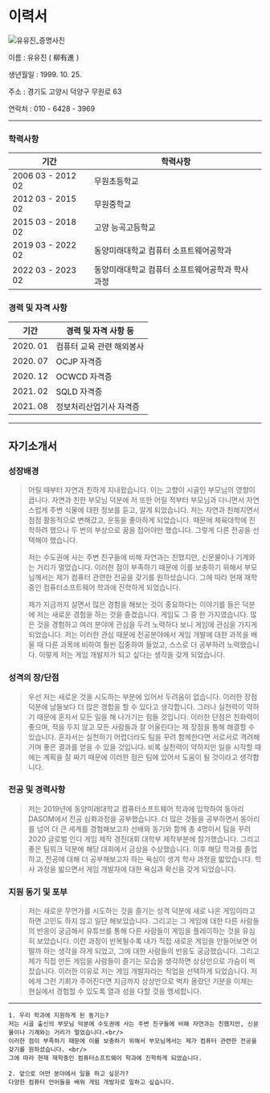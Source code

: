 # 이력서



![유유진_증명사진](C:\Users\UUJIN\Desktop\그림1.jpg)			

이름 : 유유진 ( 柳有進 )

생년월일 : 1999. 10. 25.

주소 : 경기도 고양시 덕양구 무원로 63

연락처 : 010 - 6428 - 3969

------

### 학력사항

| 기간              | 학력사항                                         |
| ----------------- | ------------------------------------------------ |
| 2006 03 - 2012 02 | 무원초등학교                                     |
| 2012 03 - 2015 02 | 무원중학교                                       |
| 2015 03 - 2018 02 | 고양 능곡고등학교                                |
| 2019 03 - 2022 02 | 동양미래대학교 컴퓨터 소프트웨어공학과           |
| 2022 03 - 2023 02 | 동양미래대학교 컴퓨터 소프트웨어공학과 학사 과정 |



### 경력 및 자격 사항

| 기간     | 경력 및 자격 사항 등      |
| -------- | ------------------------- |
| 2020. 01 | 컴퓨터 교육 관련 해외봉사 |
| 2020. 07 | OCJP 자격증               |
| 2020. 12 | OCWCD 자격증              |
| 2021. 02 | SQLD 자격증               |
| 2021. 08 | 정보처리산업기사 자격증   |





------

## 자기소개서

### 성장배경

> 어릴 때부터 자연과 친하게 지내왔습니다. 이는 고향이 시골인 부모님의 영향이 큽니다. 자연과 친한 부모님 덕분에 저 또한 어릴 적부터 부모님과 다니면서 자연스럽게 주변 식물에 대한 정보를 듣고, 알게 되었습니다. 저는 자연과 친해지면서 점점 활동적으로 변해갔고, 운동을 좋아하게 되었습니다. 때문에 체육대학에 진학하려 했으나 두 번의 부상으로 꿈을 접어야만 했습니다. 그렇게 다른 전공을 선택해야 했습니다. 
>
> 저는 수도권에 사는 주변 친구들에 비해 자연과는 친했지만, 신문물이나 기계와는 거리가 멀었습니다. 이러한 점이 부족하기 때문에 이를 보충하기 위해서 부모님께서는 제가 컴퓨터 관련한 전공을 갖기를 원하셨습니다. 그에 따라 현재 재학중인 컴퓨터소프트웨어 학과에 진학하게 되었습니다.
>
> 제가 지금까지 살면서 많은 경험을 해보는 것이 중요하다는 이야기를 들은 덕분에 저는 새로운 경험을 하는 것을 즐겼습니다. 게임도 그 중 한 가지였습니다. 많은 것을 경험하고 여러 분야에 관심을 두려 노력하다 보니 게임에 관심을 가지게 되었습니다. 저는 이러한 관심 때문에 전공분야에서 게임 개발에 대한 과목을 배울 때 다른 과목에 비하여 훨씬 집중하여 들었고, 스스로 더 공부하려 노력했습니다. 이렇게 저는 게임 개발자가 되고 싶다는 생각을 갖게 되었습니다.



### 성격의 장/단점

> 우선 저는 새로운 것을 시도하는 부분에 있어서 두려움이 없습니다. 이러한 장점 덕분에 남들보다 더 많은 경험을 할 수 있다고 생각합니다. 그러나 실천력이 약하기 때문에 혼자서 모든 일을 해 나가기는 힘들 것입니다. 이러한 단점은 친화력이 좋으며, 적을 두지 않고 모든 사람들과 잘 어울린다는 제 장점을 통해 해결할 수 있습니다. 혼자서는 실천하기 어렵더라도 팀을 꾸려 함께한다면 서로서로 격려해가며 좋은 결과를 얻을 수 있을 것입니다. 비록 실천력이 약하지만 일을 시작할 때에는 계획을 잘 짜기 때문에 이러한 점은 팀에 있어서 도움이 될 것이라고 생각합니다. 



### 전공 및 경력사항

> 저는 2019년에 동양미래대학교 컴퓨터소프트웨어 학과에 입학하여 동아리 DASOM에서 전공 심화과정을 공부했습니다. 더 많은 것들을 공부하면서 동아리를 넘어 더 큰 세계를 경험해보고자 선배와 동기와 함께 총 4명이서 팀을 꾸려 2020 글로벌 인디 게임 제작 경진대회 대학부 제작부분에 참가했습니다. 그리고 좋은 팀워크 덕분에 해당 대회에서 금상을 수상했습니다. 이후 해당 학과를 졸업하고, 전공에 대해 더 공부해보고자 하는 욕심이 생겨 학사 과정을 밟았습니다. 학사 과정을 밟으면서 게임 개발자에 대한 욕심과 확신을 갖게 되었습니다.



### 지원 동기 및 포부

> 저는 새로운 무언가를 시도하는 것을 즐기는 성격 덕분에 새로 나온 게임이라고 하면 고민도 하지
> 않고 일단 해보았습니다. 그리고는 그 게임에 대한 다른 사람들의 반응이 궁금해서 유튜브를 통해 다른 사람들이 게임을 플레이하는 것을 유심히 보았습니다. 이런 과정이 반복될수록 내가 직접 새로운 게임을 만들어보면 어떨까 하는 생각을 하게 되었고, 그에 대한 사람들의 반응도 궁금했습니다. 그리고 제가 직접 만든 게임을 사람들이 즐기는 모습을 생각하면 상상만으로 가슴이 벅찼습니다. 이러한 이유로 저는 게임 개발자라는 직업을 선택하게 되었습니다. 저에게 그런 기회가 주어진다면 지금까지 상상만으로 벅차 올랐던 기분을 이제는 현실에서 경험할 수 있도록 열과 성을 다할 것을 맹세합니다.



------

```
1. 우리 학과에 지원하게 된 동기는?
저는 시골 출신의 부모님 덕분에 수도권에 사는 주변 친구들에 비해 자연과는 친했지만, 신문물이나 기계와는 거리가 멀었습니다.<br/>
이러한 점이 부족하기 때문에 이를 보충하기 위해서 부모님께서는 제가 컴퓨터 관련한 전공을 갖기를 원하셨습니다. <br/>
그에 따라 현재 재학중인 컴퓨터소프트웨어 학과에 진학하게 되었습니다.
```

```
2. 앞으로 어떤 분야에서 일을 하고 싶은가?
다양한 컴퓨터 언어들을 배워 게임 개발자로 일하고 싶습니다.
```

